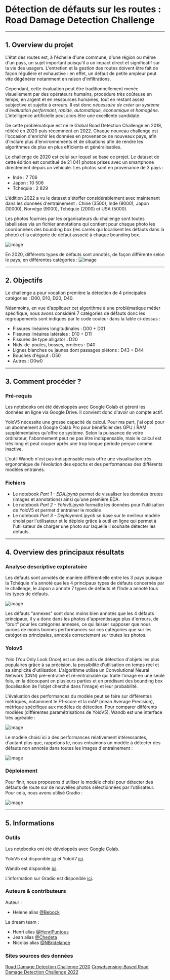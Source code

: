 # Détection de défauts sur les routes :  Road Damage Detection Challenge

----

## 1. Overview du projet

L'état des routes est, à l'échelle d'une commune, d'une région ou même d'un pays, un sujet important puisqu'il a un impact direct et significatif sur la vie des usagers. L'entretien et la gestion des routes doivent être fait de façon régulière et exhaustive : en effet, un défaut de petite ampleur peut vite dégénérer notamment en raison d'infiltrations.

Cependant, cette évaluation peut être traditionnellement menée visuellement par des opérateurs humains, procédure très coûteuse en temps, en argent et en ressources humaines, tout en restant assez subjective et sujette à erreurs. Il est donc *nécessaire de créer un système d'évaluation performant, rapide, automatique, économique et homogène*. L'intelligence artificielle peut alors être une excellente candidate. 

De cette problématique est né le Global Road Detection Challenge en 2018, réitéré en 2020 puis récemment en 2022. Chaque nouveau challenge est l'occasion d'enrichir les données en provenance de nouveaux pays, afin d'inclure plus d'environnements et de situations afin de rendre les algorithmes de plus en plus efficients et généralisables. 

Le challenge de 2020 est celui sur lequel se base ce projet. Le dataset de cette édition est constitué de 21 041 photos prises avec un smartphone directement depuis un véhicule. Les photos sont en provenance de 3 pays : 
  * Inde : 7 706
  * Japon : 10 506
  * Tchéquie : 2 829
 
L'édition 2022 a vu le dataset s'étoffer considérablement avec maintenant dans les données d'entrainement : Chine (3500), Inde (9000), Japon (10000), Norvège (9000), Tchéquie (2000) et USA (5000).

Les photos fournies par les organisateurs du challenge sont toutes labellisées via un fichier annotations qui contient pour chaque photo les coordonnées des bounding box (les carrés qui localisent les défauts dans la photo) et la catégorie de défaut associé à chaque bounding box. 

![image](https://user-images.githubusercontent.com/38078432/188320042-d89043f7-b5d1-4d92-b277-44defd81ccdb.png)

En 2020, différents types de défauts sont annotés, de façon différente selon le pays, en différentes catégories : 
![image](https://user-images.githubusercontent.com/38078432/188277730-ae96420d-8f98-4f05-94ae-cd2d97e11713.png)

----

## 2. Objectifs

Le challenge a pour vocation première la détection de 4 principales catégories : D00, D10, D20, D40.

Néanmoins, en vue d'appliquer cet algorithme à une problématique métier spécifique, nous avons considéré 7 catégories de défauts donc les regroupements sont indiqués par le code couleur dans la table ci-dessus :
  * Fissures linéaires longitudinales : D00 + D01
  * Fissures linéaires latérales : D10 + D11
  * Fissures de type alligator : D20
  * Nids-de-poules, bosses, ornières : D40
  * Lignes blanches ou jaunes dont passages piétons : D43 + D44
  * Bouches d'égout : D50
  * Autres : D0w0

----

## 3. Comment procéder ?

### Pré-requis

Les notebooks ont été développés avec Google Colab et gèrent les données en ligne via Google Drive. Il convient donc d'avoir un compte actif. 

YoloV5 nécessite une grosse capacité de calcul. Pour ma part, j'ai opté pour un abonnement à Google Colab Pro pour bénéficier des GPU / RAM supplémentaires qu'offre ce système. Selon la puissance de votre ordinateur, l'abonnement peut ne pas être indispensable, mais le calcul est très long et peut couper après une trop longue période perçue comme inactive. 

L'outil Wandb n'est pas indispensable mais offre une visualisation très ergonomique de l'évolution des epochs et des performances des différents modèles entrainés. 

### Fichiers 

  * Le notebook *Part 1 - EDA.ipynb* permet de visualiser les données brutes (images et annotations) ainsi qu'une première EDA. 
  * Le notebook *Part 2 - Yolov5.ipynb* formatte les données pour l'utilisation de YoloV5 et permet d'entrainer le modèle
  * Le notebook *Part 3 - Deployment.ipynb* se base sur le meilleur modèle choisi par l'utilisateur et le déploie grâce à outil en ligne qui permet à l'utilisateur de charger une photo sur laquelle il souhaite détecter les défauts.

----

## 4. Overview des principaux résultats 

### Analyse descriptive exploratoire

Les défauts sont annotés de manière différentielle entre les 3 pays puisque la Tchéquie n'a annoté que les 4 principaux types de défauts concernés par le challenge, le Japon a annoté 7 types de défauts et l'Inde a annoté tous les types de défauts. 

![image](https://user-images.githubusercontent.com/38078432/188320253-9079e0d3-d1bb-4b5c-a440-097317b2aa4c.png)

Les défauts "annexes" sont donc moins bien annotés que les 4 défauts principaux, il y a donc dans les photos d'apprentissage plus d'erreurs, de "bruit" pour les catégories annexes, ce qui laisser supposer que nous aurons de moins bonnes performances sur ces catégories que sur les catégories principales, annotés correctement sur toutes les photos. 

### Yolov5

Yolo (You Only Look Once) est un des outils de détection d'objets les plus populaires grâce à sa précision, la possibilité d'utilisation en temps réel et sa simplicité d'utilisation. L'algorithme utilise un Convolutional Neural Network (CNN) pré-entraîné et ré-entraînable qui traite l'image en une seule fois, en la découpant en plusieurs parties et en prédisant des bounding box (localisation de l'objet cherché dans l'image) et leur probabilité. 

L'évaluation des performances du modèle peut se faire sur différentes métriques, notamment le F1-score et la mAP (mean Average Precision), métrique spécifique aux modèles de détection. Pour comparer différents modèles (différentes paramétrisations de YoloV5), Wandb est une interface très agréable :  

![image](https://user-images.githubusercontent.com/38078432/188439802-478dd008-e62b-4cdf-b36c-3c70e3e6bad1.png)

Le modèle choisi ici a des performances relativement intéressantes, d'autant plus que, rappelons le, nous entrainons un modèle à détecter des défauts non annotés dans toutes les images d'entrainement :

![image](https://user-images.githubusercontent.com/38078432/188442882-bc05e8fe-79ea-4000-b288-4a835362731a.png)

### Déploiement 

Pour finir, nous proposons d'utiliser le modèle choisi pour détecter des défauts de route sur de nouvelles photos sélectionnées par l'utilisateur. Pour cela, nous avons utilisé Gradio : 

![image](https://user-images.githubusercontent.com/38078432/188445700-8c36c831-6cf5-4441-9d88-33a2af796fc4.png)

----

## 5. Informations

### Outils

Les notebooks ont été développés avec [Google Colab](https://colab.research.google.com/). 

YoloV5 est disponible [ici](https://github.com/ultralytics/yolov5) et YoloV7 [ici](https://github.com/WongKinYiu/yolov7). 

Wandb est disponible [ici](https://wandb.ai/site).

L'information sur Gradio est disponible [ici](https://gradio.app/).

### Auteurs & contributeurs

Auteur : 
  * Helene alias [@Bebock](https://github.com/Bebock/)

La dream team :
  * Henri alias [@HenriPuntous](https://github.com/HenriPuntous/)
  * Jean alias [@Chedeta](https://github.com/Chedeta/)
  * Nicolas alias [@NBridelance](https://github.com/NBridelance/)
  
### Sites sources des données

[Road Damage Detection Challenge 2020](https://rdd2020.sekilab.global/)
[Crowdsensing-Based Road Damage Detection Challenge 2022](https://crddc2022.sekilab.global/)
